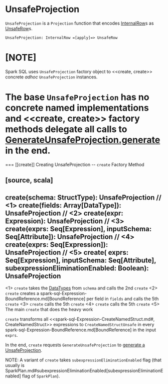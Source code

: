 # UnsafeProjection

`UnsafeProjection` is a `Projection` function that encodes [InternalRow](../InternalRow.md)s as [UnsafeRow](../UnsafeRow.md)s.

```text
UnsafeProjection: InternalRow =[apply]=> UnsafeRow
```

[NOTE]
====
Spark SQL uses `UnsafeProjection` factory object to <<create, create>> concrete _adhoc_ `UnsafeProjection` instances.

The base `UnsafeProjection` has no concrete named implementations and <<create, create>> factory methods delegate all calls to [GenerateUnsafeProjection.generate](../whole-stage-code-generation/GenerateUnsafeProjection.md) in the end.
====

=== [[create]] Creating UnsafeProjection -- `create` Factory Method

[source, scala]
----
create(schema: StructType): UnsafeProjection      // <1>
create(fields: Array[DataType]): UnsafeProjection // <2>
create(expr: Expression): UnsafeProjection        // <3>
create(exprs: Seq[Expression], inputSchema: Seq[Attribute]): UnsafeProjection // <4>
create(exprs: Seq[Expression]): UnsafeProjection  // <5>
create(
  exprs: Seq[Expression],
  inputSchema: Seq[Attribute],
  subexpressionEliminationEnabled: Boolean): UnsafeProjection
----
<1> `create` takes the [DataTypes](../DataType.md) from `schema` and calls the 2nd `create`
<2> `create` creates a spark-sql-Expression-BoundReference.md[BoundReference] per field in `fields` and calls the 5th `create`
<3> `create` calls the 5th `create`
<4> `create` calls the 5th `create`
<5> The main `create` that does the heavy work

`create` transforms all <<spark-sql-Expression-CreateNamedStruct.md#, CreateNamedStruct>> expressions to `CreateNamedStructUnsafe` in every spark-sql-Expression-BoundReference.md[BoundReference] in the input `exprs`.

In the end, `create` requests `GenerateUnsafeProjection` to [generate a UnsafeProjection](../whole-stage-code-generation/GenerateUnsafeProjection.md#generate).

NOTE: A variant of `create` takes `subexpressionEliminationEnabled` flag (that usually is SparkPlan.md#subexpressionEliminationEnabled[subexpressionEliminationEnabled] flag of `SparkPlan`).
